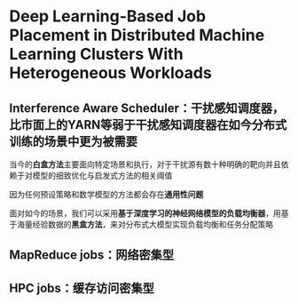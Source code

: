 # Deep Learning-Based Job Placement in Distributed Machine Learning Clusters With Heterogeneous Workloads



## Interference Aware Scheduler：**干扰感知调度器**，比市面上的YARN等弱于干扰感知调度器在如今分布式训练的场景中更为被需要


当今的**白盒方法**主要面向特定场景和执行，对于干扰源有数十种明确的靶向并且依赖于对模型的细致优化与启发式方法的相关阈值

因为任何预设策略和数学模型的方法都会存在**通用性问题**

面对如今的场景，我们可以采用**基于深度学习的神经网络模型的负载均衡器**，用基于海量经验数据的**黑盒方法**，来对分布式大模型实现负载均衡和任务分配策略



## MapReduce jobs：网络密集型


## HPC jobs：缓存访问密集型

